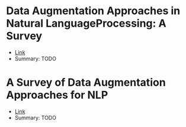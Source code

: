 # Data Augmentation Approaches in Natural LanguageProcessing:  A Survey
 - [Link](https://arxiv.org/pdf/2110.01852.pdf)
 - Summary: TODO
 
# A Survey of Data Augmentation Approaches for NLP
 - [Link](https://arxiv.org/abs/2105.03075)
 - Summary: TODO
